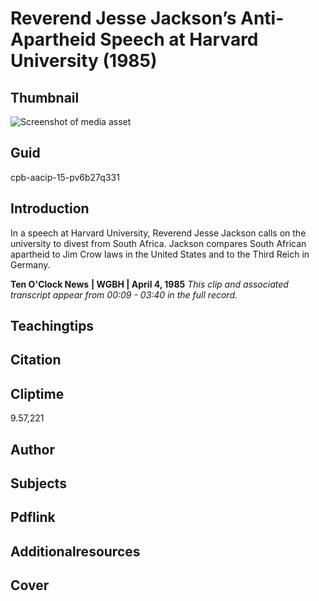 # Reverend Jesse Jackson’s Anti-Apartheid Speech at Harvard University (1985)



## Thumbnail

![Screenshot of media asset](https://s3.amazonaws.com/americanarchive.org/primary_source_sets/2-15-pv6b27q331.jpg "Screenshot media asset")


## Guid
cpb-aacip-15-pv6b27q331

## Introduction

In a speech at Harvard University, Reverend Jesse Jackson calls on the university to divest from South Africa. Jackson compares South African apartheid to Jim Crow laws in the United States and to the Third Reich in Germany. 


<b>Ten O'Clock News</b>
<b>| WGBH | April 4, 1985</b>
<i>This clip and associated transcript appear from 00:09 - 03:40 in the full record.</i>

## Teachingtips

## Citation

## Cliptime

9.57,221
## Author
## Subjects
## Pdflink
## Additionalresources
## Cover
